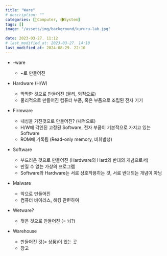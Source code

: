 ```yaml
---
title: "Ware"
# description: ""
categories: [💫Computer, 🌘System]
tags: []
image: "/assets/img/background/kururu-lab.jpg"

date: 2023-03-27. 11:12
# last_modified_at: 2023-03-27. 14:10
last_modified_at: 2024-08-29. 22:10
---
```


- -ware
  - ~로 만들어진

- Hardware (H/W)
  - 딱딱한 것으로 만들어진 (물리, 외적으로)
  - 물리적으로 만들어진 컴퓨터 부품, 혹은 부품으로 조립된 전자 기기

- Firmware
  - 내성을 가진것으로 만들어진? (내적으로)
  - H/W에 각인된 고정된 Software, 전자 부품이 기본적으로 가지고 있는 Software
  - ROM에 기록됨 (Read-only memory, 비휘발성)  

- Software
  - 부드러운 것으로 만들어진 (Hardware의 Hard와 반대의 개념으로서)
  - 만질 수 없는 가상의 프로그램
  - Software와 Hardware는 서로 상호작용하는 것, 서로 반대되는 개념이 아님

- Malware
  - 악으로 만들어진
  - 컴퓨터 바이러스, 해킹 관련하여

- Wetware?
  - 젖은 것으로 만들어진 (= 뇌?)  

- Warehouse
  - 만들어진 것(= 상품)이 있는 곳  
  - 창고  
